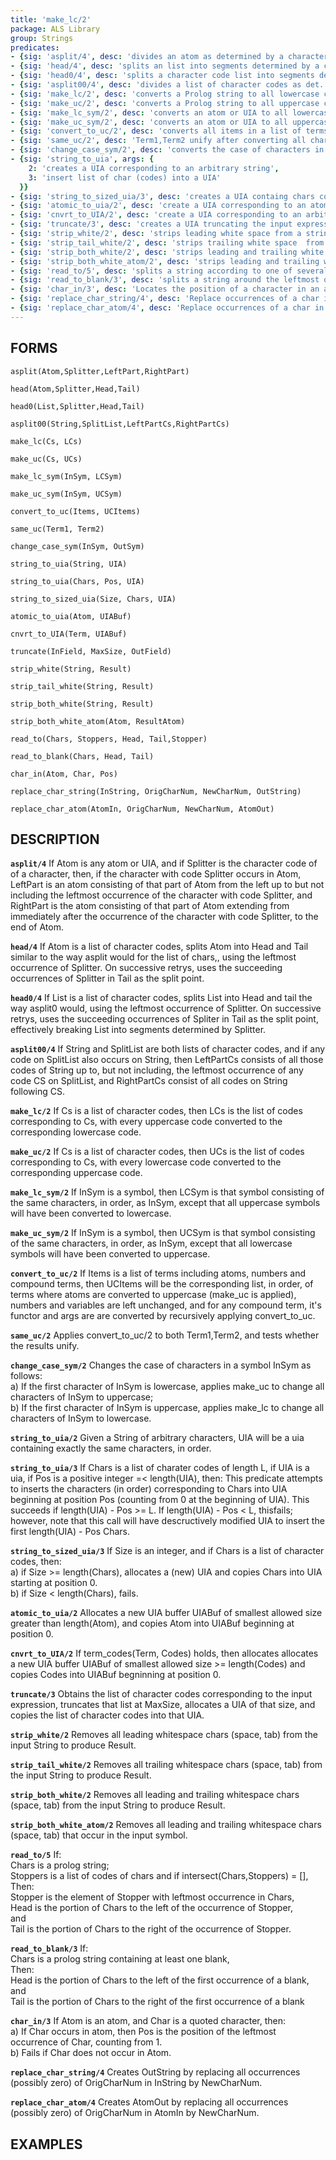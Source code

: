 ```yaml
---
title: 'make_lc/2'
package: ALS Library
group: Strings
predicates:
- {sig: 'asplit/4', desc: 'divides an atom as determined by a character'}
- {sig: 'head/4', desc: 'splits an list into segments determined by a character code'}
- {sig: 'head0/4', desc: 'splits a character code list into segments determined by a code'}
- {sig: 'asplit00/4', desc: 'divides a list of character codes as det. by a list of char codes'}
- {sig: 'make_lc/2', desc: 'converts a Prolog string to all lowercase character (codes)'}
- {sig: 'make_uc/2', desc: 'converts a Prolog string to all uppercase character (codes)'}
- {sig: 'make_lc_sym/2', desc: 'converts an atom or UIA to all lowercase characters'}
- {sig: 'make_uc_sym/2', desc: 'converts an atom or UIA to all uppercase characters'}
- {sig: 'convert_to_uc/2', desc: 'converts all items in a list of terms to uppercase'}
- {sig: 'same_uc/2', desc: 'Term1,Term2 unify after converting all characters to upper case'}
- {sig: 'change_case_sym/2', desc: 'converts the case of characters in a symbol, based on the first'}
- {sig: 'string_to_uia', args: {
    2: 'creates a UIA corresponding to an arbitrary string',
    3: 'insert list of char (codes) into a UIA'
  }}
- {sig: 'string_to_sized_uia/3', desc: 'creates a UIA containg chars corresponding to a string'}
- {sig: 'atomic_to_uia/2', desc: 'create a UIA corresponding to an atomic item'}
- {sig: 'cnvrt_to_UIA/2', desc: 'create a UIA corresponding to an arbitrary term'}
- {sig: 'truncate/3', desc: 'creates a UIA truncating the input expression'}
- {sig: 'strip_white/2', desc: 'strips leading white space from a string'}
- {sig: 'strip_tail_white/2', desc: 'strips trailing white space  from a string'}
- {sig: 'strip_both_white/2', desc: 'strips leading and trailing white space chars from a string'}
- {sig: 'strip_both_white_atom/2', desc: 'strips leading and trailing white space chars from a prolog atom'}
- {sig: 'read_to/5', desc: 'splits a string according to one of several possible chars'}
- {sig: 'read_to_blank/3', desc: 'splits a string around the leftmost occurrence of blank'}
- {sig: 'char_in/3', desc: 'Locates the position of a character in an atom.'}
- {sig: 'replace_char_string/4', desc: 'Replace occurrences of a char in a string by another char'}
- {sig: 'replace_char_atom/4', desc: 'Replace occurrences of a char in an atom by another char'}
---
```

## FORMS

`asplit(Atom,Splitter,LeftPart,RightPart)`

`head(Atom,Splitter,Head,Tail)`

`head0(List,Splitter,Head,Tail)`

`asplit00(String,SplitList,LeftPartCs,RightPartCs)`

`make_lc(Cs, LCs)`

`make_uc(Cs, UCs)`

`make_lc_sym(InSym, LCSym)`

`make_uc_sym(InSym, UCSym)`

`convert_to_uc(Items, UCItems)`

`same_uc(Term1, Term2)`

`change_case_sym(InSym, OutSym)`

`string_to_uia(String, UIA)`

`string_to_uia(Chars, Pos, UIA)`

`string_to_sized_uia(Size, Chars, UIA)`

`atomic_to_uia(Atom, UIABuf)`

`cnvrt_to_UIA(Term, UIABuf)`

`truncate(InField, MaxSize, OutField)`

`strip_white(String, Result)`

`strip_tail_white(String, Result)`

`strip_both_white(String, Result)`

`strip_both_white_atom(Atom, ResultAtom)`

`read_to(Chars, Stoppers, Head, Tail,Stopper)`

`read_to_blank(Chars, Head, Tail)`

`char_in(Atom, Char, Pos)`

`replace_char_string(InString, OrigCharNum, NewCharNum, OutString)`

`replace_char_atom(AtomIn, OrigCharNum, NewCharNum, AtomOut)`

## DESCRIPTION

**`asplit/4`** If Atom is any atom or UIA, and if Splitter is the character code of
    of a character, then, if the character with code Splitter occurs in
    Atom, LeftPart is an atom consisting of that part of Atom from the
    left up to but not including the leftmost occurrence of the character
    with code Splitter, and RightPart is the atom consisting of that
    part of Atom extending from immediately after the occurrence of
    the character with code Splitter, to the end of Atom.

**`head/4`** If Atom is a list of character codes, splits Atom into Head and
    Tail similar to the way asplit would for the list of chars,, using
    the leftmost occurrence of Splitter. On successive retrys, uses the
    succeeding occurrences of Splitter in Tail as the split point.

**`head0/4`** If List is a list of character codes, splits List into Head and
    tail the way asplit0 would, using the leftmost occurrence of
    Splitter. On successive retrys, uses the succeeding occurrences
    of Spliter in Tail as the split point, effectively breaking
    List into segments determined by Splitter.

**`asplit00/4`** If String and SplitList are both lists of character codes,
    and if any code on SplitList also occurs on String, then LeftPartCs
    consists of all those codes of String up to, but not including,
    the leftmost occurrence of any code CS on SplitList, and RightPartCs
    consist of all codes on String following CS.

**`make_lc/2`** If Cs is a list of character codes, then LCs is the list of
    codes corresponding to Cs, with every uppercase code converted
    to the corresponding lowercase code.

**`make_uc/2`** If Cs is a list of character codes, then UCs is the list of
    codes corresponding to Cs, with every lowercase code converted
    to the corresponding uppercase code.

**`make_lc_sym/2`** If InSym is a symbol, then LCSym is that symbol consisting of
    the same characters, in order, as InSym, except that all
    uppercase symbols will have been converted to lowercase.

**`make_uc_sym/2`** If InSym is a symbol, then UCSym is that symbol consisting of
    the same characters, in order, as InSym, except that all
    lowercase symbols will have been converted to uppercase.

**`convert_to_uc/2`** If Items is a list of terms including atoms, numbers and
    compound terms, then UCItems will be the corresponding list,
    in order, of terms where atoms are converted to uppercase
    (make_uc is applied), numbers and variables are left unchanged,
    and for any compound term, it's functor and args are are
    converted by recursively applying convert_to_uc.

**`same_uc/2`** Applies convert_to_uc/2 to both Term1,Term2, and tests
    whether the results unify.

**`change_case_sym/2`** Changes the case of characters in a symbol InSym as follows:<br>
    a) If the first character of InSym is lowercase, applies make_uc
    to change all characters of InSym to uppercase;<br>
    b) If the first character of InSym is uppercase, applies make_lc
    to change all characters of InSym to lowercase.

**`string_to_uia/2`** Given a String of arbitrary characters, UIA will be a uia
    containing exactly the same characters, in order.

**`string_to_uia/3`** If Chars is a list of charater codes of length L, if UIA is a
    uia, if Pos is a positive integer =< length(UIA), then:
    This predicate attempts to inserts the characters (in order)
    corresponding to Chars into UIA beginning at position Pos
    (counting from 0 at the beginning of UIA).  This succeeds if
    length(UIA) - Pos >= L.  If length(UIA) - Pos < L, thisfails;
    however, note that this call will have descructively modified
    UIA to insert the first length(UIA) - Pos Chars.

**`string_to_sized_uia/3`** If Size is an integer, and if Chars is a list of character codes,
    then:<br>
    a) if Size >= length(Chars), allocates a (new) UIA and
    copies Chars into UIA starting at position 0.<br>
    b) if Size < length(Chars), fails.

**`atomic_to_uia/2`** Allocates a new UIA buffer UIABuf of smallest allowed size
    greater than length(Atom), and copies Atom into UIABuf
    beginning at position 0.

**`cnvrt_to_UIA/2`** If term_codes(Term, Codes) holds, then allocates
    allocates a new UIA buffer UIABuf of smallest allowed size
    >= length(Codes) and copies Codes into UIABuf begninning
    at position 0.

**`truncate/3`** Obtains the list of character codes corresponding to the
    input expression, truncates that list at MaxSize, allocates
    a UIA of that size, and copies the list of character codes
    into that UIA.

**`strip_white/2`** Removes all leading whitespace chars (space, tab) from the
    input String to produce Result.

**`strip_tail_white/2`** Removes all trailing whitespace chars (space, tab) from the
    input String to produce Result.

**`strip_both_white/2`** Removes all leading and trailing whitespace chars (space, tab)
    from the input String to produce Result.

**`strip_both_white_atom/2`** Removes all leading and trailing whitespace chars (space, tab)
    that occur in the input symbol.

**`read_to/5`** If:<br>
    Chars is a prolog string;<br>
    Stoppers is a list of codes of chars
    and if intersect(Chars,Stoppers) \= [],<br>
    Then:<br>
    Stopper is the element of Stopper with leftmost occurrence in Chars,<br>
    Head is the portion of Chars to the left of the occurrence of Stopper,<br>
    and<br>
    Tail is the portion of Chars to the right of the occurrence of Stopper.

**`read_to_blank/3`** If:<br>
    Chars is a prolog string containing at least one blank,<br>
    Then:<br>
    Head is the portion of Chars to the left of the first occurrence
    of a blank, and<br>
    Tail is the portion of Chars to the right of the first occurrence
    of a blank

**`char_in/3`** If Atom is an atom, and Char is a quoted character, then:<br>
    a) If Char occurs in atom, then Pos is the position of the
    leftmost occurrence of Char, counting from 1.<br>
    b) Fails if Char does not occur in Atom.

**`replace_char_string/4`** Creates OutString by replacing all occurrences (possibly zero) of
    OrigCharNum in InString by NewCharNum.

**`replace_char_atom/4`** Creates AtomOut by replacing all occurrences (possibly zero) of
    OrigCharNum in AtomIn by NewCharNum.

## EXAMPLES

